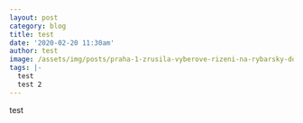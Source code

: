 ```yaml
---
layout: post
category: blog
title: test
date: '2020-02-20 11:30am'
author: test
image: /assets/img/posts/praha-1-zrusila-vyberove-rizeni-na-rybarsky-domecek.jpg
tags: |-
  test
  test 2
---
```

test

